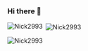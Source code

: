 ### Hi there 👋


<p><img align="left" src="https://github-readme-stats.vercel.app/api/top-langs?username=Nick2993&show_icons=true&locale=en&layout=compact" alt="Nick2993" /></p>

<p>&nbsp;<img align="center" src="https://github-readme-stats.vercel.app/api?username=Nick2993&show_icons=true&locale=en" alt="Nick2993" /></p>
<p><img align="center" src="https://github-readme-streak-stats.herokuapp.com/?user=Nick2993&" alt="Nick2993" /></p>

